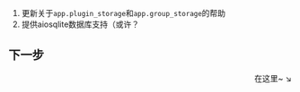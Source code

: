 
1. 更新关于`app.plugin_storage`和`app.group_storage`的帮助
2. 提供aiosqlite数据库支持（或许？

## 下一步

<div align="right">
    在这里~ ↘
</div>
